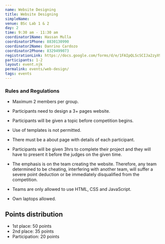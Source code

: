 ```yaml
---
name: Website Designing
title: Website Designing
simpleName:
venue: BSc Lab 1 & 2
day: 2
time: 9:30 am - 11:30 am
coordinator1Name: Hassan Mulla
coordinator1Phone: 8830130990
coordinator2Name: Danrino Cardozo
coordinator2Phone: 8329499073
registrationLink: https://docs.google.com/forms/d/e/1FAIpQLScSCIJa2zyX9fOGreGdcSfdXPWE9fu4LrMhFgU_sVNuHZieRw/viewform?usp=sf_link
participants: 1-2
layout: event.njk
permalink: events/web-design/
tags: events
---
```


### Rules and Regulations

- Maximum 2 members per group.

- Participants need to design a 3+ pages website.

- Participants will be given a topic before competition begins.

- Use of templates is not permitted.

- There must be a about page with details of each participant.

- Participants will be given 3hrs to complete their project and they will have to present it before the judges on the given time.

- The emphasis is on the team creating the website. Therefore, any team determined to be cheating, interfering with another team, will suffer a severe point deduction or be immediately disqualified from the competition.

- Teams are only allowed to use HTML, CSS and JavaScript.

- Own laptops allowed.

## Points distribution

- 1st place: 50 points
- 2nd place: 35 points
- Participation: 20 points
